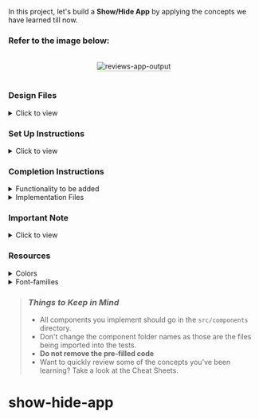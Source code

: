 In this project, let's build a **Show/Hide App** by applying the concepts we have learned till now.

### Refer to the image below:

<br/>
<div style="text-align: center;">
<img src="https://assets.ccbp.in/frontend/content/react-js/show-hide-output.gif" alt="reviews-app-output" style="max-width:85%;box-shadow:0 2.8px 2.2px rgba(0, 0, 0, 0.12)">
</div>
<br/>

### Design Files

<details>
<summary>Click to view</summary>

- [Extra Small (Size < 576px), Small (Size >= 576px)](https://assets.ccbp.in/frontend/content/react-js/show-hide-sm-output.png)
- [Medium (Size >= 768px), Large (Size >= 992px) and Extra Large (Size >= 1200px)](https://assets.ccbp.in/frontend/content/react-js/show-hide-lg-output.png)

</details>

### Set Up Instructions

<details>
<summary>Click to view</summary>

- Download dependencies by running `npm install`
- Start up the app using `npm start`
</details>

### Completion Instructions

<details>
<summary>Functionality to be added</summary>
<br/>

The app must have the following functionalities

- The **Firstname** and **Lastname** should be hidden initially
- When the **Show/Hide Firstname** button is clicked,
  - If the Firstname is hidden, then it should be displayed
  - If the Firstname is displayed, then it should be hidden
- When the **Show/Hide Lastname** button is clicked,
  - If the Lastname is hidden, then it should be displayed
  - If the Lastname is displayed, then it should be hidden

</details>

<details>
<summary>Implementation Files</summary>
<br/>

Use these files to complete the implementation:

- `src/components/ShowHide/index.js`
- `src/components/ShowHide/index.css`
</details>

### Important Note

<details>
<summary>Click to view</summary>
<br/>
**The following instructions are required for the tests to pass**

- Achieve the given layout using only Conditional Rendering
</details>

### Resources

<details>
<summary>Colors</summary>

<br/>

<div style="background-color: #fa7257 ; width: 150px; padding: 10px; color: white">Hex: #fa7257</div>
<div style="background-color: #fc63a7 ; width: 150px; padding: 10px; color: white">Hex: #fc63a7</div>
<div style="background-color: #ffffff ; width: 150px; padding: 10px; color: black">Hex: #ffffff</div>
<div style="background-color: #dd1264 ; width: 150px; padding: 10px; color: white">Hex: #dd1264</div>
<div style="background-color: #fddddb ; width: 150px; padding: 10px; color: black">Hex: #fddddb</div>

</details>

<details>
<summary>Font-families</summary>

- Roboto

</details>

> ### _Things to Keep in Mind_
>
> - All components you implement should go in the `src/components` directory.
> - Don't change the component folder names as those are the files being imported into the tests.
> - **Do not remove the pre-filled code**
> - Want to quickly review some of the concepts you’ve been learning? Take a look at the Cheat Sheets.
# show-hide-app
